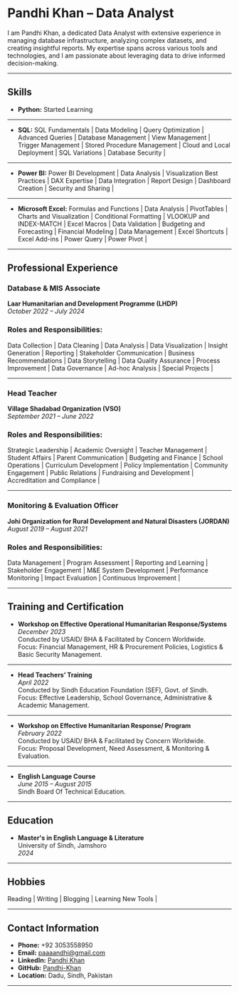 # Pandhi Khan – Data Analyst

I am Pandhi Khan, a dedicated Data Analyst with extensive experience in managing database infrastructure, analyzing complex datasets, and creating insightful reports. My expertise spans across various tools and technologies, and I am passionate about leveraging data to drive informed decision-making.

--- 

## Skills

- **Python:**  Started Learning

--- 

- **SQL:**  SQL Fundamentals | Data Modeling | Query Optimization | Advanced Queries | Database Management | View Management | Trigger Management | Stored Procedure Management | Cloud and Local Deployment | SQL Variations | Database Security |

--- 

- **Power BI:** Power BI Development | Data Analysis | Visualization Best Practices | DAX Expertise | Data Integration | Report Design | Dashboard Creation | Security and Sharing |

--- 

- **Microsoft Excel:**  Formulas and Functions | Data Analysis | PivotTables | Charts and Visualization | Conditional Formatting | VLOOKUP and INDEX-MATCH | Excel Macros | Data Validation | Budgeting and Forecasting | Financial Modeling | Data Management | Excel Shortcuts | Excel Add-ins | Power Query | Power Pivot |


--- 

## Professional Experience

### Database & MIS Associate 
**Laar Humanitarian and Development Programme (LHDP)**  
*October 2022 – July 2024*

### Roles and Responsibilities: 

Data Collection | Data Cleaning | Data Analysis | Data Visualization | Insight Generation | Reporting | Stakeholder Communication | Business Recommendations | Data Storytelling | Data Quality Assurance | Process Improvement | Data Governance | Ad-hoc Analysis | Special Projects |


--- 


### Head Teacher  
**Village Shadabad Organization (VSO)**  
*September 2021 – June 2022*

### Roles and Responsibilities: 

Strategic Leadership | Academic Oversight | Teacher Management | Student Affairs | Parent Communication | Budgeting and Finance | School Operations | Curriculum Development | Policy Implementation | Community Engagement | Public Relations | Fundraising and Development | Accreditation and Compliance |



--- 



### Monitoring & Evaluation Officer  
**Johi Organization for Rural Development and Natural Disasters (JORDAN)**  
*August 2019 – August 2021*

### Roles and Responsibilities: 

Data Management | Program Assessment | Reporting and Learning | Stakeholder Engagement | M&E System Development | Performance Monitoring | Impact Evaluation | Continuous Improvement |


--- 


## Training and Certification

- **Workshop on Effective Operational Humanitarian Response/Systems**  
  *December 2023*  
  Conducted by USAID/ BHA & Facilitated by Concern Worldwide.  
  Focus: Financial Management, HR & Procurement Policies, Logistics & Basic Security Management.  


--- 

 
- **Head Teachers’ Training**  
  *April 2022*  
  Conducted by Sindh Education Foundation (SEF), Govt. of Sindh.  
  Focus: Effective Leadership, School Governance, Administrative & Academic Management.  


--- 


- **Workshop on Effective Humanitarian Response/ Program**  
  *February 2022*  
  Conducted by USAID/ BHA & Facilitated by Concern Worldwide.  
  Focus: Proposal Development, Need Assessment, & Monitoring & Evaluation.  


--- 


- **English Language Course**  
  *June 2015 – August 2015*  
  Sindh Board Of Technical Education.


--- 


## Education

- **Master's in English Language & Literature**  
  University of Sindh, Jamshoro  
  *2024*


--- 

  
## Hobbies

Reading | Writing | Blogging | Learning New Tools |


--- 

## Contact Information

- **Phone:** +92 3053558950  
- **Email:** paaaandhi@gmail.com  
- **LinkedIn:** [Pandhi Khan](https://www.linkedin.com/in/pandhi-khan-9094b7289)  
- **GitHub:** [Pandhi-Khan](https://github.com/Pandhi-Khan)  
- **Location:** Dadu, Sindh, Pakistan


--- 
